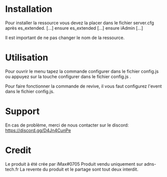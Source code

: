 
# Installation

Pour installer la ressource vous devez la placer dans le fichier server.cfg après es_extended.
[...]
 ensure es_extended
[...]
 ensure iAdmin
[...]

Il est important de ne pas changer le nom de la ressource.

# Utilisation
Pour ouvrir le menu tapez la commande configurer dans le fichier config.js ou appuyez sur la touche configurer dans le fichier config.js .

Pour faire fonctionner la commande de revive, il vous faut configurez l'event dans le fichier config.js.

# Support
En cas de problème, merci de nous contacter sur le discord: https://discord.gg/D4Jn4CunPe

# Credit
Le produit à été crée par iMax#0705
Produit vendu uniquement sur adns-tech.fr
La revente du produit et le partage sont tout deux interdit.
